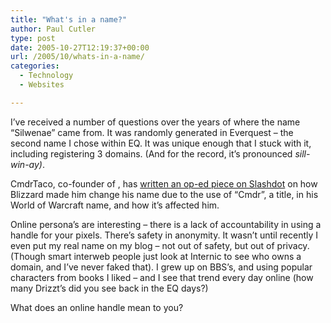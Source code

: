 ```yaml
---
title: "What's in a name?"
author: Paul Cutler
type: post
date: 2005-10-27T12:19:37+00:00
url: /2005/10/whats-in-a-name/
categories:
  - Technology
  - Websites

---
```

I&#8217;ve received a number of questions over the years of where the name &#8220;Silwenae&#8221; came from. It was randomly generated in Everquest &#8211; the second name I chose within EQ. It was unique enough that I stuck with it, including registering 3 domains. (And for the record, it&#8217;s pronounced _sill-win-ay)_.

CmdrTaco, co-founder of [][1], has [written an op-ed piece on Slashdot][2] on how Blizzard made him change his name due to the use of &#8220;Cmdr&#8221;, a title, in his World of Warcraft name, and how it&#8217;s affected him.

Online persona&#8217;s are interesting &#8211; there is a lack of accountability in using a handle for your pixels. There&#8217;s safety in anonymity. It wasn&#8217;t until recently I even put my real name on my blog &#8211; not out of safety, but out of privacy. (Though smart interweb people just look at Internic to see who owns a domain, and I&#8217;ve never faked that). I grew up on BBS&#8217;s, and using popular characters from books I liked &#8211; and I see that trend every day online (how many Drizzt&#8217;s did you see back in the EQ days?)

What does an online handle mean to you?

 [1]: http://www.slashdot.org
 [2]: http://games.slashdot.org/article.pl?sid=05/10/26/142243&tid=166&tid=10